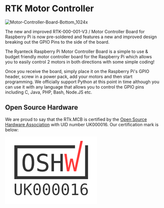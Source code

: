 # RTK Motor Controller

![Motor-Controller-Board-Bottom_1024x](https://user-images.githubusercontent.com/1878314/85520683-2a573b00-b5fb-11ea-9f20-cbd59273d849.jpg)

The new and improved RTK-000-001-V3 / Motor Controller Board for Raspberry Pi is now pre-soldered and features a new and improved design breaking out the GPIO Pins to the side of the board.

The Ryanteck Raspberry Pi Motor Controller Board is a simple to use & budget friendly motor controller board for the Raspberry Pi which allows you to easily control 2 motors in both directions with some simple coding!

Once you receive the board, simply place it on the Raspberry Pi's GPIO header, screw in a power pack, add your motors and then start programming. We officially support Python at this point in time although you can use it with any language that allows you to control the GPIO pins including C, Java, PHP, Bash, Node.JS etc.

## Open Source Hardware

We are proud to say that the RTk.MCB is certified by the [Open Source Hardware Association](https://certification.oshwa.org/uk000016.html) with UID number UK000016. Our certification mark is below:


![OSHW_mark_UK000016](img/OSHW_mark_UK000016.png)
